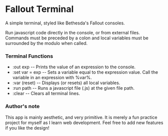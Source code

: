 # Fallout Terminal
A simple terminal, styled like Bethesda's Fallout consoles.

Run javascript code directly in the console, or from external files. Commands must be preceded by a colon and local variables must be surrounded by the modulo when called.

### Terminal Functions
* :out exp        -- Prints the value of an expression to the console.
* :set var = exp  -- Sets a variable equal to the expression value. Call the variable in an expression with %var%.
* :var (reset)    -- Displays (or resets) all local variables.
* :run path       -- Runs a javascript file (.js) at the given file path.
* :clear          -- Clears all terminal lines.

### Author's note
This app is mainly aesthetic, and very primitive. It is merely a fun practice project for myself as I learn web development. Feel free to add new features if you like the design!
